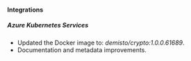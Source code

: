 
#### Integrations

##### Azure Kubernetes Services
- Updated the Docker image to: *demisto/crypto:1.0.0.61689*.
- Documentation and metadata improvements.
